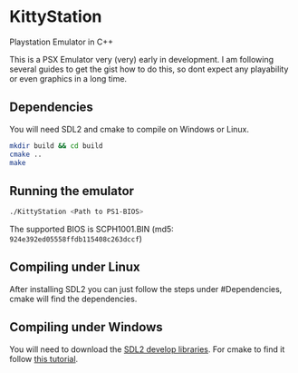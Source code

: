 # KittyStation
Playstation Emulator in C++ 

This is a PSX Emulator very (very) early in development. I am following several guides to get the gist how to do this, so dont expect any playability or even graphics in a long time.

## Dependencies

You will need SDL2 and cmake to compile on Windows or Linux.

```bash
mkdir build && cd build
cmake ..
make
```

## Running the emulator

```bash
./KittyStation <Path to PS1-BIOS>
```

The supported BIOS is SCPH1001.BIN (md5: `924e392ed05558ffdb115408c263dccf`)

## Compiling under Linux

After installing SDL2 you can just follow the steps under #Dependencies, cmake will find the dependencies.

## Compiling under Windows

You will need to download the [SDL2 develop libraries](https://www.libsdl.org/download-2.0.php). For cmake to find it follow [this tutorial](https://trenki2.github.io/blog/2017/06/02/using-sdl2-with-cmake/).
